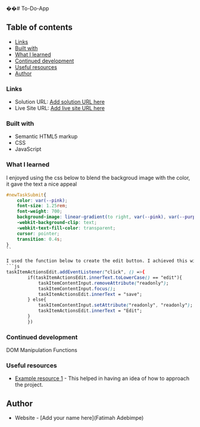 ��#   T o - D o - A p p 

## Table of contents

  - [Links](#links)
  - [Built with](#built-with)
  - [What I learned](#what-i-learned)
  - [Continued development](#continued-development)
  - [Useful resources](#useful-resources)
-   [Author](#author)





### Links

- Solution URL: [Add solution URL here](https://github.com/EniolaCodes/To-Do-App)
- Live Site URL: [Add live site URL here](https://glowing-travesseiro-55a173.netlify.app)


### Built with

- Semantic HTML5 markup
- CSS
- JavaScript



### What I learned

I enjoyed using the css below to blend the backgroud image with the color, it gave the text a nice appeal
```css
#newTaskSubmit{
    color: var(--pink);
    font-size: 1.25rem;
    font-weight: 700;
    background-image: linear-gradient(to right, var(--pink), var(--purple));
    -webkit-background-clip: text;
    -webkit-text-fill-color: transparent;
    cursor: pointer;
    transition: 0.4s;
}
``

I used the function below to create the edit button. I achieved this with the "readonly" attribute. It was quite a discovery.
```js
taskItemActionsEdit.addEventListener("click", () =>{
        if(taskItemActionsEdit.innerText.toLowerCase() == "edit"){
            taskItemContentInput.removeAttribute("readonly");
            taskItemContentInput.focus();
            taskItemActionsEdit.innerText = "save";
        } else{
            taskItemContentInput.setAttribute("readonly", "readonly");
            taskItemActionsEdit.innerText = "Edit";
        }
        })
```


### Continued development
DOM Manipulation
Functions


### Useful resources

- [Example resource 1](https://www.w3schools.com/howto/howto_js_todolist.asp) - This helped in having an idea of how to approach the project.




## Author

- Website - [Add your name here](Fatimah Adebimpe)







 
